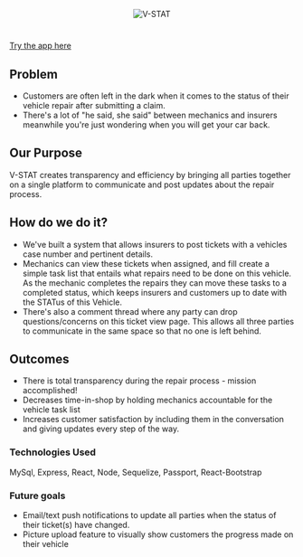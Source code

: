 <p align="center">
<img src="https://i.imgur.com/uSePAap.png" alt="V-STAT">
</p>

# 
[Try the app here](https://vstatapp.herokuapp.com/)

## Problem

* Customers are often left in the dark when it comes to the status of their vehicle repair after submitting a claim. 
* There's a lot of "he said, she said" between mechanics and insurers meanwhile you're just wondering when you will get your car back. 

## Our Purpose
V-STAT creates transparency and efficiency by bringing all parties together on a single platform to communicate and post updates about the repair process. 

## How do we do it?
* We've built a system that allows insurers to post tickets with a vehicles case number and pertinent details. 
* Mechanics can view these tickets when assigned, and fill create a simple task list that entails what repairs need to be done on this vehicle. As the mechanic completes the repairs they can move these tasks to a completed status, which keeps insurers and customers up to date with the STATus of this Vehicle. 
* There's also a comment thread where any party can drop questions/concerns on this ticket view page. This allows all three parties to communicate in the same space so that no one is left behind.

## Outcomes
* There is total transparency during the repair process - mission accomplished!
* Decreases time-in-shop by holding mechanics accountable for the vehicle task list
* Increases customer satisfaction by including them in the conversation and giving updates every step of the way.

### Technologies Used
MySql, Express, React, Node, Sequelize, Passport, React-Bootstrap

### Future goals
* Email/text push notifications to update all parties when the status of their ticket(s) have changed. 
* Picture upload feature to visually show customers the progress made on their vehicle